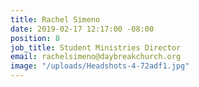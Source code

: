 ```yaml
---
title: Rachel Simeno
date: 2019-02-17 12:17:00 -08:00
position: 8
job_title: Student Ministries Director
email: rachelsimeno@daybreakchurch.org
image: "/uploads/Headshots-4-72adf1.jpg"
---
```


